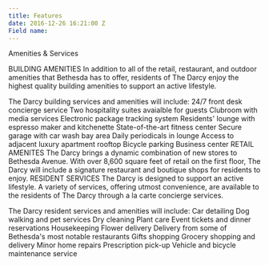 ```yaml
---
title: Features
date: 2016-12-26 16:21:00 Z
Field name: 
---
```


Amenities & Services

BUILDING AMENITIES
In addition to all of the retail, restaurant, and outdoor amenities that Bethesda has to offer, residents of The Darcy enjoy the highest quality building amenities to support an active lifestyle.

The Darcy building services and amenities will include:
24/7 front desk concierge service
Two hospitality suites avaialble for guests
Clubroom with media services
Electronic package tracking system
Residents' lounge with espresso maker and kitchenette
State-of-the-art fitness center
Secure garage with car wash bay area
Daily periodicals in lounge
Access to adjacent luxury apartment rooftop
Bicycle parking
Business center
RETAIL AMENITES
The Darcy brings a dynamic combination of new stores to Bethesda Avenue. With over 8,600 square feet of retail on the first floor, The Darcy will include a signature restaurant and boutique shops for residents to enjoy.
RESIDENT SERVICES
The Darcy is designed to support an active lifestyle.  A variety of services, offering utmost convenience, are available to the residents of The Darcy through a la carte concierge services.

The Darcy resident services and amenities will include:
Car detailing
Dog walking and pet services
Dry cleaning
Plant care
Event tickets and dinner reservations
Housekeeping
Flower delivery
Delivery from some of Bethesda's most notable restaurants
Gifts shopping
Grocery shopping and delivery
Minor home repairs
Prescription pick-up
Vehicle and bicycle maintenance service